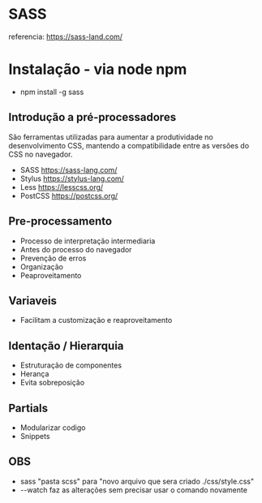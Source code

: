 # SASS
referencia: https://sass-land.com/

# Instalação - via node npm
- npm install -g sass

## Introdução a pré-processadores
São ferramentas utilizadas para aumentar a produtividade no desenvolvimento CSS, mantendo a compatibilidade entre as versões do CSS no navegador.

- SASS https://sass-lang.com/
- Stylus https://stylus-lang.com/
- Less https://lesscss.org/
- PostCSS https://postcss.org/

## Pre-processamento
- Processo de interpretação intermediaria
- Antes do processo do navegador
- Prevenção de erros
- Organização
- Peaproveitamento

## Variaveis
- Facilitam a customização e reaproveitamento

## Identação / Hierarquia
- Estruturação de componentes
- Herança
- Evita sobreposição

## Partials
- Modularizar codigo
- Snippets

## OBS
- sass "pasta scss" para "novo arquivo que sera criado ./css/style.css"
- --watch faz as alterações sem precisar usar o comando novamente